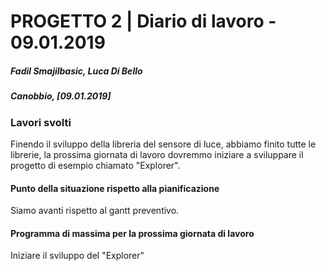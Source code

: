 # PROGETTO 2 | Diario di lavoro - 09.01.2019
##### Fadil Smajilbasic, Luca Di Bello
##### Canobbio, [09.01.2019]

### Lavori svolti

Finendo il sviluppo della libreria del sensore di luce, abbiamo finito tutte le librerie, la prossima giornata di lavoro dovremmo iniziare a sviluppare il progetto di esempio chiamato "Explorer".

<!-- #### Problemi riscontrati e soluzioni adottate -->

#### Punto della situazione rispetto alla pianificazione
Siamo avanti rispetto al gantt preventivo.

#### Programma di massima per la prossima giornata di lavoro
Iniziare il sviluppo del "Explorer"